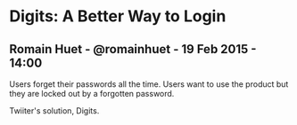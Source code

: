 # Digits: A Better Way to Login

## Romain Huet - @romainhuet - 19 Feb 2015 - 14:00

Users forget their passwords all the time. Users want to use the product but they are locked out by a forgotten password.

Twiiter's solution, Digits.

